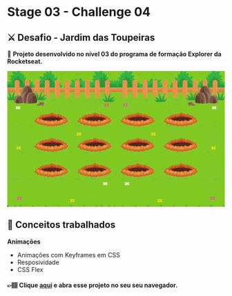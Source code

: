# Stage 03 - Challenge 04

## ⚔️ **Desafio - Jardim das Toupeiras**

🚀 **Projeto desenvolvido no nível 03 do programa de formação Explorer da Rocketseat.**

<img align="center" src="./preview.gif"/>

## 📝 **Conceitos trabalhados**

**Animações**

- Animações com Keyframes em CSS
- Resposividade
- CSS Flex


#### 👉🏽 Clique **[aqui](https://eduardofariasdev.github.io/stage03-challenge05/)** e abra esse projeto no seu seu navegador.
